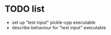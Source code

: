 # TODO list

- set up "test input" pickle-cpp executable
- describe behaviour for "test input" executable

